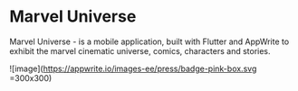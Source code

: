 # Marvel Universe
Marvel Universe - is a mobile application, built with Flutter and AppWrite to exhibit the marvel cinematic universe, comics, characters and stories.

![image](https://appwrite.io/images-ee/press/badge-pink-box.svg =300x300)
